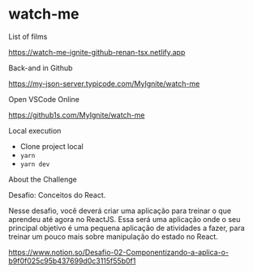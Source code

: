 # watch-me
List of films

https://watch-me-ignite-github-renan-tsx.netlify.app

Back-and in Github

https://my-json-server.typicode.com/MyIgnite/watch-me

Open VSCode Online

https://github1s.com/MyIgnite/watch-me

Local execution

- Clone project local
- `yarn`
- `yarn dev`

About the Challenge </br>

Desafio: Conceitos do React.

Nesse desafio, você deverá criar uma aplicação para treinar o que aprendeu até agora no ReactJS. Essa será uma aplicação onde o seu principal objetivo é uma pequena aplicação de atividades a fazer, para treinar um pouco mais sobre manipulação do estado no React.

https://www.notion.so/Desafio-02-Componentizando-a-aplica-o-b9f0f025c95b437699d0c3115f55b0f1
